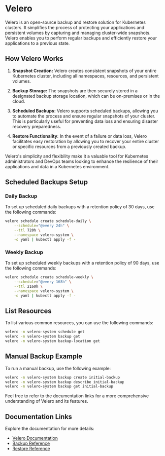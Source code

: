 # Velero

Velero is an open-source backup and restore solution for Kubernetes clusters. It simplifies the process of protecting your applications and persistent volumes by capturing and managing cluster-wide snapshots. Velero enables you to perform regular backups and efficiently restore your applications to a previous state.

## How Velero Works

1. **Snapshot Creation:** Velero creates consistent snapshots of your entire Kubernetes cluster, including all namespaces, resources, and persistent volumes.

2. **Backup Storage:** The snapshots are then securely stored in a designated backup storage location, which can be on-premises or in the cloud.

3. **Scheduled Backups:** Velero supports scheduled backups, allowing you to automate the process and ensure regular snapshots of your cluster. This is particularly useful for preventing data loss and ensuring disaster recovery preparedness.

4. **Restore Functionality:** In the event of a failure or data loss, Velero facilitates easy restoration by allowing you to recover your entire cluster or specific resources from a previously created backup.

Velero's simplicity and flexibility make it a valuable tool for Kubernetes administrators and DevOps teams looking to enhance the resilience of their applications and data in a Kubernetes environment.

## Scheduled Backups Setup

### Daily Backup

To set up scheduled daily backups with a retention policy of 30 days, use the following commands:

```bash
velero schedule create schedule-daily \
    --schedule="@every 24h" \
    --ttl 720h \
    --namespace velero-system \
    -o yaml | kubectl apply -f -
```

### Weekly Backup

To set up scheduled weekly backups with a retention policy of 90 days, use the following commands:

```bash
velero schedule create schedule-weekly \
    --schedule="@every 168h" \
    --ttl 2160h \
    --namespace velero-system \
    -o yaml | kubectl apply -f -
```

## List Resources

To list various common resources, you can use the following commands:

```bash
velero -n velero-system schedule get
velero -n velero-system backup get
velero -n velero-system backup-location get
```

## Manual Backup Example

To run a manual backup, use the following example:

```bash
velero -n velero-system backup create initial-backup
velero -n velero-system backup describe initial-backup
velero -n velero-system backup get initial-backup
```

Feel free to refer to the documentation links for a more comprehensive understanding of Velero and its features.

## Documentation Links

Explore the documentation for more details:

- [Velero Documentation](https://velero.io/docs/main/)
- [Backup Reference](https://velero.io/docs/main/backup-reference/)
- [Restore Reference](https://velero.io/docs/main/restore-reference/)
